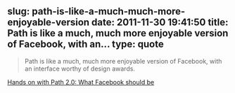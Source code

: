 slug: path-is-like-a-much-much-more-enjoyable-version
date: 2011-11-30 19:41:50
title: Path is like a much, much more enjoyable version of Facebook, with an...
type: quote
---

> Path is like a much, much more enjoyable version of Facebook, with an interface worthy of design awards.

[Hands on with Path 2.0: What Facebook should be](http://gigaom.com/apple/hands-on-with-path-2-0-what-facebook-should-be/)
